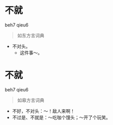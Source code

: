 # 不就
beh7 qieu6
> 如东方言词典
- 不对头。
  - 这件事～。

# 不就
beh7 qieu6
> 如皋方言词典
- 不好，不对头：～！敌人来啊！
- 不过是、不就是：～吃咖个馒头；～开了个玩笑。
